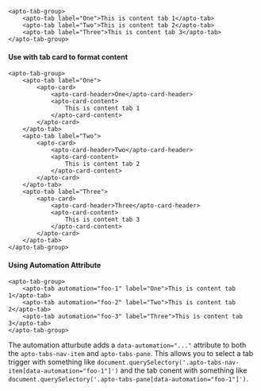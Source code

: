 ```
<apto-tab-group>
    <apto-tab label="One">This is content tab 1</apto-tab>
    <apto-tab label="Two">This is content tab 2</apto-tab>
    <apto-tab label="Three">This is content tab 3</apto-tab>
</apto-tab-group>
```

#### Use with tab card to format content
```
<apto-tab-group>
    <apto-tab label="One">
        <apto-card>
            <apto-card-header>One</apto-card-header>
            <apto-card-content>
                This is content tab 1
            </apto-card-content>
        </apto-card>
    </apto-tab>
    <apto-tab label="Two">
        <apto-card>
            <apto-card-header>Two</apto-card-header>
            <apto-card-content>
                This is content tab 2
            </apto-card-content>
        </apto-card>
    </apto-tab>
    <apto-tab label="Three">
        <apto-card>
            <apto-card-header>Three</apto-card-header>
            <apto-card-content>
                This is content tab 3
            </apto-card-content>
        </apto-card>
    </apto-tab>
</apto-tab-group>
```

#### Using Automation Attribute
```
<apto-tab-group>
    <apto-tab automation="foo-1" label="One">This is content tab 1</apto-tab>
    <apto-tab automation="foo-2" label="Two">This is content tab 2</apto-tab>
    <apto-tab automation="foo-3" label="Three">This is content tab 3</apto-tab>
</apto-tab-group>
```
The automation atturbute adds a `data-automation="..."` attribute to both the `apto-tabs-nav-item` and `apto-tabs-pane`.
This allows you to select a tab trigger with something like `document.querySelectory('.apto-tabs-nav-item[data-automation="foo-1"]')` and the tab conent with something like `document.querySelectory('.apto-tabs-pane[data-automation="foo-1"]')`.
